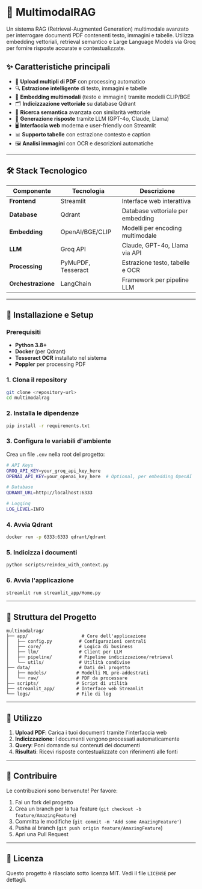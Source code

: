 # 🧠 MultimodalRAG

Un sistema RAG (Retrieval-Augmented Generation) multimodale avanzato per interrogare documenti PDF contenenti testo, immagini e tabelle. Utilizza embedding vettoriali, retrieval semantico e Large Language Models via Groq per fornire risposte accurate e contestualizzate.

## ✨ Caratteristiche principali

- 📄 **Upload multipli di PDF** con processing automatico
- 🔍 **Estrazione intelligente** di testo, immagini e tabelle
- 🧠 **Embedding multimodali** (testo e immagini) tramite modelli CLIP/BGE
- 🗂️ **Indicizzazione vettoriale** su database Qdrant
- 🔎 **Ricerca semantica** avanzata con similarità vettoriale
- 🤖 **Generazione risposte** tramite LLM (GPT-4o, Claude, Llama)
- 🖥️ **Interfaccia web** moderna e user-friendly con Streamlit
- 📊 **Supporto tabelle** con estrazione contesto e caption
- 🖼️ **Analisi immagini** con OCR e descrizioni automatiche

---

## 🛠️ Stack Tecnologico

| Componente | Tecnologia | Descrizione |
|------------|------------|-------------|
| **Frontend** | Streamlit | Interface web interattiva |
| **Database** | Qdrant | Database vettoriale per embedding |
| **Embedding** | OpenAI/BGE/CLIP | Modelli per encoding multimodale |
| **LLM** | Groq API | Claude, GPT-4o, Llama via API |
| **Processing** | PyMuPDF, Tesseract | Estrazione testo, tabelle e OCR |
| **Orchestrazione** | LangChain | Framework per pipeline LLM |

---

## 🚀 Installazione e Setup

### Prerequisiti
- **Python 3.8+**
- **Docker** (per Qdrant)
- **Tesseract OCR** installato nel sistema
- **Poppler** per processing PDF

### 1. Clona il repository
```bash
git clone <repository-url>
cd multimodalrag
```

### 2. Installa le dipendenze
```bash
pip install -r requirements.txt
```

### 3. Configura le variabili d'ambiente
Crea un file `.env` nella root del progetto:
```bash
# API Keys
GROQ_API_KEY=your_groq_api_key_here
OPENAI_API_KEY=your_openai_key_here  # Optional, per embedding OpenAI

# Database
QDRANT_URL=http://localhost:6333

# Logging
LOG_LEVEL=INFO
```

### 4. Avvia Qdrant
```bash
docker run -p 6333:6333 qdrant/qdrant
```

### 5. Indicizza i documenti
```bash
python scripts/reindex_with_context.py
```

### 6. Avvia l'applicazione
```bash
streamlit run streamlit_app/Home.py
```

---

## 📁 Struttura del Progetto

```
multimodalrag/
├── app/                    # Core dell'applicazione
│   ├── config.py          # Configurazioni centrali
│   ├── core/              # Logica di business
│   ├── llm/               # Client per LLM
│   ├── pipeline/          # Pipeline indicizzazione/retrieval
│   └── utils/             # Utilità condivise
├── data/                  # Dati del progetto
│   ├── models/           # Modelli ML pre-addestrati
│   └── raw/              # PDF da processare
├── scripts/              # Script di utilità
├── streamlit_app/        # Interface web Streamlit
└── logs/                 # File di log
```

---

## 🔧 Utilizzo

1. **Upload PDF**: Carica i tuoi documenti tramite l'interfaccia web
2. **Indicizzazione**: I documenti vengono processati automaticamente
3. **Query**: Poni domande sui contenuti dei documenti
4. **Risultati**: Ricevi risposte contestualizzate con riferimenti alle fonti

---

## 🤝 Contribuire

Le contribuzioni sono benvenute! Per favore:
1. Fai un fork del progetto
2. Crea un branch per la tua feature (`git checkout -b feature/AmazingFeature`)
3. Committa le modifiche (`git commit -m 'Add some AmazingFeature'`)
4. Pusha al branch (`git push origin feature/AmazingFeature`)
5. Apri una Pull Request

---

## 📄 Licenza

Questo progetto è rilasciato sotto licenza MIT. Vedi il file `LICENSE` per dettagli.